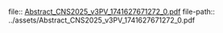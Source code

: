 file:: [Abstract_CNS2025_v3PV_1741627671272_0.pdf](../assets/Abstract_CNS2025_v3PV_1741627671272_0.pdf)
file-path:: ../assets/Abstract_CNS2025_v3PV_1741627671272_0.pdf
